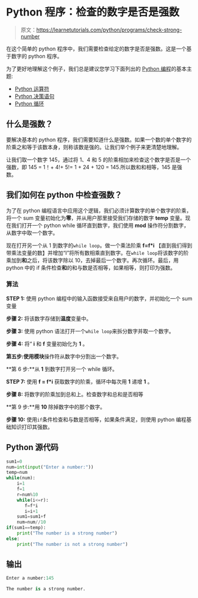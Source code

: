 # Python 程序：检查的数字是否是强数

> 原文：<https://learnetutorials.com/python/programs/check-strong-number>

在这个简单的 python 程序中，我们需要检查给定的数字是否是强数。这是一个基于数字的 python 程序。

为了更好地理解这个例子，我们总是建议您学习下面列出的 [Python 编程](../ "Python tutorial")的基本主题:

*   [Python 运算符](../../python/python-operators "operators in python")
*   [Python 决策语句](../../python/decision-making-statements "python decision making")
*   [Python 循环](../../python/python-loop-tutorials "Loops in python")

## 什么是强数？

要解决基本的 python 程序，我们需要知道什么是强数。如果一个数的单个数字的阶乘之和等于该数本身，则称该数是强的。让我们举个例子来更清楚地理解。

让我们取一个数字 145，通过将 1、4 和 5 的阶乘相加来检查这个数字是否是一个强数，即 145 = 1！+ 4!+ 5!= 1 + 24 + 120 = 145.所以数和和相等，145 是强数。

## 我们如何在 python 中检查强数？

为了在 python 编程语言中应用这个逻辑，我们必须计算数字的单个数字的阶乘，将一个 sum 变量初始化为**零**，并从用户那里接受我们存储的数字 **temp** 变量。现在我们打开一个 python while 循环直到数字，我们使用 **mod** 操作符分割数字，从数字中取一个数字。

现在打开另一个从 1 到数字的`while loop`。做一个乘法阶乘 **f=f*i** 【直到我们得到带乘法变量的数】并增加“I”将所有数相乘直到数字。在`while loop`将该数字的阶乘加到**和**之后，将该数字除以 10，去掉最后一个数字。再次循环。最后，用 python 中的 if 条件检查**和**的和与数是否相等，如果相等，则打印为强数。

### 算法

**STEP 1:** 使用 python 编程中的输入函数接受来自用户的数字，并初始化一个 sum 变量

**步骤 2:** 将该数字存储到**温度**变量中。

**步骤 3:** 使用 python 语法打开一个`while loop`来拆分数字并取一个数字。

**步骤 4:** 将“ **i** 和 **f** 变量初始化为 **1** 。

**第五步:**使用**模块**操作符从数字中分割出一个数字。

**第 6 步:**从 **1** 到数字打开另一个 while 循环。

**STEP 7:** 使用 **f = f*i** 获取数字的阶乘，循环中每次用 **1** 递增 **1** 。

**步骤 8:** 将数字的阶乘加到总和上。检查数字和总和是否相等

**第 9 步:**用 **10** 除掉数字中的那个数字。

**步骤 10:** 使用`if`条件检查和与数是否相等，如果条件满足，则使用 python 编程基础知识打印其强数。

## Python 源代码

```py
sum1=0
num=int(input("Enter a number:"))
temp=num
while(num):
    i=1
    f=1
    r=num%10
    while(i<=r):
       f=f*i
       i=i+1
    sum1=sum1+f
    num=num//10
if(sum1==temp):
    print("The number is a strong number")
else:
    print("The number is not a strong number")

```

## 输出

```py
Enter a number:145

The number is a strong number.
```